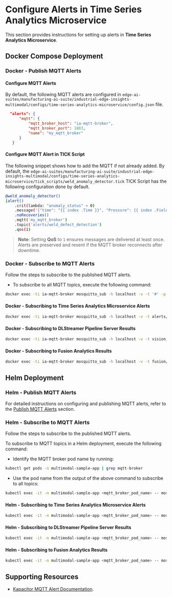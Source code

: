 # Configure Alerts in Time Series Analytics Microservice

This section provides instructions for setting up alerts in **Time Series Analytics Microservice**.

## Docker Compose Deployment

### Docker - Publish MQTT Alerts

#### Configure MQTT Alerts

By default, the following MQTT alerts are configured in `edge-ai-suites/manufacturing-ai-suite/industrial-edge-insights-multimodal/configs/time-series-analytics-microservice/config.json` file.

  ```json
    "alerts": {
        "mqtt": {
            "mqtt_broker_host": "ia-mqtt-broker",
            "mqtt_broker_port": 1883,
            "name": "my_mqtt_broker"
        }
     }
   ```

#### Configure MQTT Alert in TICK Script

The following snippet shows how to add the MQTT if not 
already added. By default, the `edge-ai-suites/manufacturing-ai-suite/industrial-edge-insights-multimodal/configs/time-series-analytics-microservice/tick_scripts/weld_anomaly_detector.tick` TICK Script has the following configuration done by default.

```bash
@weld_anomaly_detector()
|alert()
    .crit(lambda: "anomaly_status" > 0)
    .message('{"time": "{{ index .Time }}", "Pressure": {{ index .Fields "Pressure" }}, "CO2 Weld Flow": {{ index .Fields "CO2 Weld Flow" }}, "anomaly_status": {{ index .Fields "anomaly_status" }} } ')
    .noRecoveries()
    .mqtt('my_mqtt_broker')
    .topic('alerts/weld_defect_detection')
    .qos(1)
```

> **Note**: Setting **QoS** to `1` ensures messages are delivered at least once. Alerts are preserved and resent if the MQTT broker reconnects after downtime.

### Docker - Subscribe to MQTT Alerts

Follow the steps to subscribe to the published MQTT alerts.

- To subscribe to all MQTT topics, execute the following command:

```sh
docker exec -ti ia-mqtt-broker mosquitto_sub -h localhost -v -t '#' -p 1883
```

#### Docker - Subscribing to Time Series Analytics Microservice Alerts

```sh
docker exec -ti ia-mqtt-broker mosquitto_sub -h localhost -v -t alerts/weld_defect_detection -p 1883
```

#### Docker - Subscribing to DLStreamer Pipeline Server Results

```sh
docker exec -ti ia-mqtt-broker mosquitto_sub -h localhost -v -t vision_weld_defect_classification -p 1883
```

#### Docker - Subscribing to Fusion Analytics Results

```sh
docker exec -ti ia-mqtt-broker mosquitto_sub -h localhost -v -t fusion/anomaly_detection_results -p 1883
```

## Helm Deployment

### Helm - Publish MQTT Alerts

For detailed instructions on configuring and publishing MQTT alerts, refer to the [Publish MQTT Alerts](#docker---publish-mqtt-alerts) section.

### Helm - Subscribe to MQTT Alerts

Follow the steps to subscribe to the published MQTT alerts.

To subscribe to MQTT topics in a Helm deployment, execute the following command:

- Identify the MQTT broker pod name by running:

```sh
kubectl get pods -n multimodal-sample-app | grep mqtt-broker
```

- Use the pod name from the output of the above command to subscribe to all topics:
```sh
kubectl exec -it -n multimodal-sample-app <mqtt_broker_pod_name> -- mosquitto_sub -h localhost -v -t '#' -p 1883
```

#### Helm - Subscribing to Time Series Analytics Microservice Alerts

```sh
kubectl exec -it -n multimodal-sample-app <mqtt_broker_pod_name> -- mosquitto_sub -h localhost -v -t alerts/weld_defect_detection -p 1883
```

#### Helm - Subscribing to DLStreamer Pipeline Server Results

```sh
kubectl exec -it -n multimodal-sample-app <mqtt_broker_pod_name> -- mosquitto_sub -h localhost -v -t vision_weld_defect_classification -p 1883
```

#### Helm - Subscribing to Fusion Analytics Results

```sh
kubectl exec -it -n multimodal-sample-app <mqtt_broker_pod_name> -- mosquitto_sub -h localhost -v -t fusion/anomaly_detection_results -p 1883
```

## Supporting Resources

- [Kapacitor MQTT Alert Documentation](https://docs.influxdata.com/kapacitor/v1/reference/event_handlers/mqtt/).
